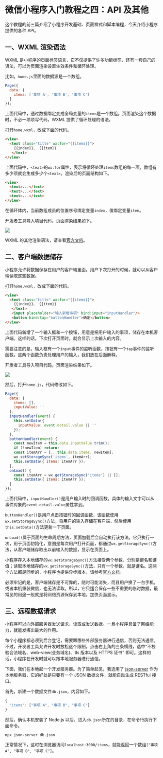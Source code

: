 # 微信小程序入门教程之四：API 及其他

这个教程的前三篇介绍了小程序开发基础、页面样式和脚本编程，今天介绍小程序提供的各种 API。

## 一、WXML 渲染语法

WXML 是小程序的页面标签语言，它不仅提供了许多功能标签，还有一套自己的语法，可以为页面渲染设置生效条件和循环处理。

比如，`home.js`里面的数据源是一个数组。

```javascript
Page({
  data: {
    items: ['事项 A', '事项 B', '事项 C']
  }
});
```

上面代码中，通过数据绑定变成全局变量的`items`是一个数组。页面渲染这个数据时，不必一项项写代码，WXML 提供了循环处理的语法。

打开`home.wxml`，改成下面的代码。

```html
<view>
  <text class="title" wx:for="{{items}}">
    {{index}}、 {{item}}
   </text>
</view>
```

上面代码中，`<text>`的`wx:for`属性，表示将循环处理`items`数组的每一项，数组有多少项就会生成多少个`<text>`。渲染后的页面结构如下。

```html
<view>
  <text>...</text>
  <text>...</text>
  <text>...</text>
</view>
```

在循环体内，当前数组成员的位置序号绑定变量`index`，值绑定变量`item`。

开发者工具导入项目代码，页面渲染结果如下。

![](https://www.wangbase.com/blogimg/asset/202010/bg2020100507.jpg)

WXML 的其他渲染语法，请查看[官方文档](https://developers.weixin.qq.com/miniprogram/dev/reference/wxml/list.html)。

## 二、客户端数据储存

小程序允许将数据保存在用户的客户端里面。用户下次打开的时候，就可以从客户端读取这些数据。

打开`home.wxml`，改成下面的代码。

```html
<view>
  <text class="title" wx:for="{{items}}">
    {{index}}、 {{item}}
   </text>
   <input placeholder="输入新增事项" bind:input="inputHandler"/>
   <button bind:tap="buttonHandler">确定</button>
</view>
```

上面代码新增了一个输入框和一个按钮，用意是把用户输入的事项，储存在本机客户端。这样的话，下次打开页面时，就会显示上次输入的内容。

需要注意的是，输入框有一个`input`事件的监听函数，按钮有一个`tap`事件的监听函数。这两个函数负责处理用户的输入，我们放在后面解释。

开发者工具导入项目代码，页面渲染结果如下。

![](https://www.wangbase.com/blogimg/asset/202010/bg2020100509.jpg)

然后，打开`home.js`，代码修改如下。

```javascript
Page({
  data: {
    items: [],
    inputValue: ''
  },
  inputHandler(event) {
    this.setData({
      inputValue: event.detail.value || ''
    });
  },
  buttonHandler(event) {
    const newItem = this.data.inputValue.trim();
    if (!newItem) return;
    const itemArr = [...this.data.items, newItem];
    wx.setStorageSync('items', itemArr);
    this.setData({ items: itemArr });
  },
  onLoad() {
    const itemArr = wx.getStorageSync('items') || []; 
    this.setData({ items: itemArr });
  }
});
```

上面代码中，`inputHandler()`是用户输入时的回调函数，具体的输入文字可以从事件对象的`event.detail.value`属性拿到。

`buttonHandler()`是用户点击按钮时的回调函数，该函数使用`wx.setStorageSync()`方法，将用户的输入存储在客户端，然后使用`this.setData()`方法更新一下页面。

`onLoad()`属于页面的生命周期方法，页面加载后会自动执行该方法。它只执行一次，用于页面初始化，意图是每次用户打开页面，都通过`wx.getStorageSync()`方法，从客户端储存取出以前输入的数据，显示在页面上。

小程序存入本地储存的`wx.setStorageSync()`方法接受两个参数，分别是键名和键值；读取本地储存的`wx.getStorageSync()`方法，只有一个参数，就是键名。这两个方法都是同步的，小程序也提供异步版本，请参考[官方文档](https://developers.weixin.qq.com/miniprogram/dev/api/storage/wx.setStorage.html)。

必须牢记的是，客户端储存是不可靠的，随时可能消失，而且用户换了一台手机，或者本机重装微信，也无法读取。所以，它只适合保存一些不重要的临时数据，最常见的用途一般就是将网络资源保存到本地，加快页面显示。

## 三、远程数据请求

小程序可以向外部服务器发送请求，读取或发送数据。一旦小程序具备了网络能力，就能发挥出最大的作用。

每个小程序都必须到后台登记，需要跟哪些外部服务器进行通信，否则无法通信。不过，开发者工具允许开发时放松这个限制，点击右上角的三条横线，选中“不校验合法域名、web-view(业务域名)、tls 版本以及 HTTPS 证书” 即可。这样的话，小程序在开发时就可以跟本地服务器进行通信。

下面，我们在本地起一个开发服务器。为了简单起见，我选用了 [json-server](https://www.npmjs.com/package/json-server) 作为本地服务器，它的好处是只要有一个 JSON 数据文件，就能自动生成 RESTful 接口。

首先，新建一个数据文件`db.json`，内容如下。

```javascript
{
  "items": ["事项 A", "事项 B", "事项 C"]
}
```

然后，确认本机安装了 Node.js 以后，进入`db.json`所在的目录，在命令行执行下面命令。

```bash
npx json-server db.json
```

正常情况下，这时在浏览器访问`localhost:3000/items`，就能返回一个数组`["事项 A", "事项 B", "事项 C"]`。


